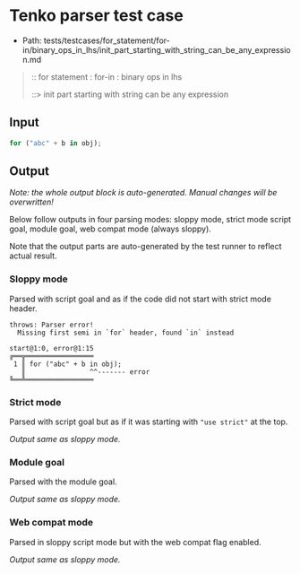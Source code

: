 # Tenko parser test case

- Path: tests/testcases/for_statement/for-in/binary_ops_in_lhs/init_part_starting_with_string_can_be_any_expression.md

> :: for statement : for-in : binary ops in lhs
>
> ::> init part starting with string can be any expression

## Input

`````js
for ("abc" + b in obj);
`````

## Output

_Note: the whole output block is auto-generated. Manual changes will be overwritten!_

Below follow outputs in four parsing modes: sloppy mode, strict mode script goal, module goal, web compat mode (always sloppy).

Note that the output parts are auto-generated by the test runner to reflect actual result.

### Sloppy mode

Parsed with script goal and as if the code did not start with strict mode header.

`````
throws: Parser error!
  Missing first semi in `for` header, found `in` instead

start@1:0, error@1:15
╔══╦═════════════════
 1 ║ for ("abc" + b in obj);
   ║                ^^------- error
╚══╩═════════════════

`````

### Strict mode

Parsed with script goal but as if it was starting with `"use strict"` at the top.

_Output same as sloppy mode._

### Module goal

Parsed with the module goal.

_Output same as sloppy mode._

### Web compat mode

Parsed in sloppy script mode but with the web compat flag enabled.

_Output same as sloppy mode._
